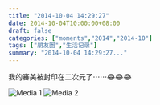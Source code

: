 ```yaml
---
title: "2014-10-04 14:29:27"
date: 2014-10-04T10:00:00+08:00
draft: false
categories: ["moments","2014","2014-10"]
tags: ["朋友圈","生活记录"]
summary: "2014-10-04 14:29:27..."
---
```


我的審美被封印在二次元了⋯⋯😂😂😂

![Media 1](/Moments/photos/2014-10-04/201410041429270.jpg)
![Media 2](/Moments/photos/2014-10-04/201410041429271.jpg)

